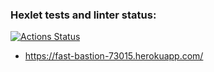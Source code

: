 ### Hexlet tests and linter status:
[![Actions Status](https://github.com/Denisof/python-web-development-project-lvl4/workflows/hexlet-check/badge.svg)](https://github.com/Denisof/python-web-development-project-lvl4/actions)
* https://fast-bastion-73015.herokuapp.com/
